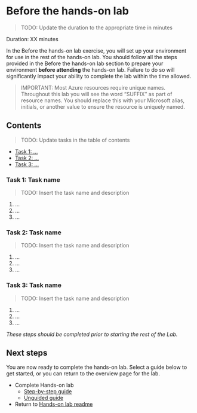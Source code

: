 # Before the hands-on lab

> TODO: Update the duration to the appropriate time in minutes

Duration: XX minutes

In the Before the hands-on lab exercise, you will set up your environment for use in the rest of the hands-on lab. You should follow all the steps provided in the Before the hands-on lab section to prepare your environment **before attending** the hands-on lab. Failure to do so will significantly impact your ability to complete the lab within the time allowed.

> IMPORTANT: Most Azure resources require unique names. Throughout this lab you will see the word “SUFFIX” as part of resource names. You should replace this with your Microsoft alias, initials, or another value to ensure the resource is uniquely named.

## Contents

> TODO: Update tasks in the table of contents

* [Task 1: ...](#task-1-)
* [Task 2: ...](#task-2-)
* [Task 3: ...](#task-3-)

### Task 1: Task name

> TODO: Insert the task name and description

1. ...
2. ...
3. ...

### Task 2: Task name

> TODO: Insert the task name and description

1. ...
2. ...
3. ...

### Task 3: Task name

> TODO: Insert the task name and description

1. ...
2. ...
3. ...

*These steps should be completed prior to starting the rest of the Lab.*

## Next steps

You are now ready to complete the hands-on lab. Select a guide below to get started, or you can return to the overview page for the lab.

* Complete Hands-on lab
  * [Step-by-step guide](./HOL-step-by-step-LAB-NAME.md)
  * [Unguided guide](./HOL-unguided-LAB-NAME.md)
* Return to [Hands-on lab readme](./readme.md)